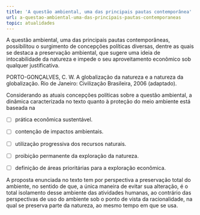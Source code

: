 ```yaml
---
title: 'A questão ambiental, uma das principais pautas contemporânea'
url: a-questao-ambiental-uma-das-principais-pautas-contemporaneas
topic: atualidades
---
```



A questão ambiental, uma das principais pautas contemporâneas, possibilitou o surgimento de concepções políticas diversas, dentre as quais se destaca a preservação ambiental, que sugere uma ideia de intocabilidade da natureza e impede o seu aproveitamento econômico sob qualquer justificativa.

PORTO-GONÇALVES, C. W. A globalização da natureza e a natureza da globalização. Rio de Janeiro: Civilização Brasileira, 2006 (adaptado).

Considerando as atuais concepções políticas sobre a questão ambiental, a dinâmica caracterizada no texto quanto à proteção do meio ambiente está baseada na



- [ ] prática econômica sustentável.
- [ ] contenção de impactos ambientais.
- [ ] utilização progressiva dos recursos naturais.
- [ ] proibição permanente da exploração da natureza.
- [ ] definição de áreas prioritárias para a exploração econômica.


A proposta enunciada no texto tem por perspectiva a preservação total do ambiente, no sentido de que, a única maneira de evitar sua alteração, é o total isolamento desse ambiente das atividades humanas, ao contrário das perspectivas de uso do ambiente sob o ponto de vista da racionalidade, na qual se preserva parte da natureza, ao mesmo tempo em que se usa.

